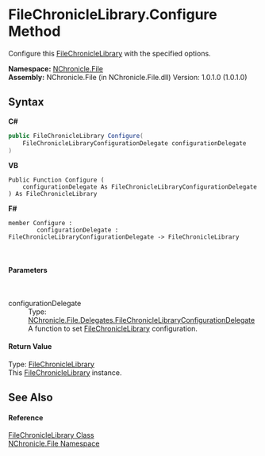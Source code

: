 # FileChronicleLibrary.Configure Method 
 

Configure this <a href="T_NChronicle_File_FileChronicleLibrary.md">FileChronicleLibrary</a> with the specified options.

**Namespace:**&nbsp;<a href="N_NChronicle_File.md">NChronicle.File</a><br />**Assembly:**&nbsp;NChronicle.File (in NChronicle.File.dll) Version: 1.0.1.0 (1.0.1.0)

## Syntax

**C#**<br />
``` C#
public FileChronicleLibrary Configure(
	FileChronicleLibraryConfigurationDelegate configurationDelegate
)
```

**VB**<br />
``` VB
Public Function Configure ( 
	configurationDelegate As FileChronicleLibraryConfigurationDelegate
) As FileChronicleLibrary
```

**F#**<br />
``` F#
member Configure : 
        configurationDelegate : FileChronicleLibraryConfigurationDelegate -> FileChronicleLibrary 

```

<br />

#### Parameters
&nbsp;<dl><dt>configurationDelegate</dt><dd>Type: <a href="T_NChronicle_File_Delegates_FileChronicleLibraryConfigurationDelegate.md">NChronicle.File.Delegates.FileChronicleLibraryConfigurationDelegate</a><br />A function to set <a href="T_NChronicle_File_FileChronicleLibrary.md">FileChronicleLibrary</a> configuration.</dd></dl>

#### Return Value
Type: <a href="T_NChronicle_File_FileChronicleLibrary.md">FileChronicleLibrary</a><br />This <a href="T_NChronicle_File_FileChronicleLibrary.md">FileChronicleLibrary</a> instance.

## See Also


#### Reference
<a href="T_NChronicle_File_FileChronicleLibrary.md">FileChronicleLibrary Class</a><br /><a href="N_NChronicle_File.md">NChronicle.File Namespace</a><br />
